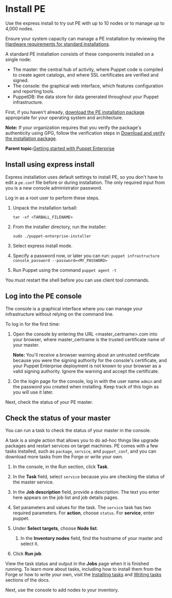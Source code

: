 # Install PE

Use the express install to try out PE with up to 10 nodes or to manage up to 4,000 nodes.

Ensure your system capacity can manage a PE installation by reviewing the [Hardware requirements for standard installations](hardware_requirements.md#).

A standard PE installation consists of these components installed on a single node:

-   The master: the central hub of activity, where Puppet code is compiled to create agent catalogs, and where SSL certificates are verified and signed.
-   The console: the graphical web interface, which features configuration and reporting tools.
-   PuppetDB: the data store for data generated throughout your Puppet infrastructure.

First, if you haven't already, [download the PE installation package](https://puppet.com/try-puppet/puppet-enterprise/) appropriate for your operating system and architecture.

**Note:** If your organization requires that you verify the package's authenticity using GPG, follow the verification steps in [Download and verify the installation package](installing_pe.md#).

**Parent topic:**[Getting started with Puppet Enterprise](getting_started_pe_overview.md)

## Install using express install

Express installation uses default settings to install PE, so you don't have to edit a `pe.conf` file before or during installation. The only required input from you is a new console administrator password.

Log in as a root user to perform these steps.

1.  Unpack the installation tarball:

    ```
    tar -xf <TARBALL_FILENAME>              
    ```

2.  From the installer directory, run the installer:

    ```
    sudo ./puppet-enterprise-installer
    ```

3.  Select express install mode.

4.  Specify a password now, or later you can run: `puppet infrastructure console_password --password=<MY_PASSWORD>`

5.  Run Puppet using the command `puppet agent -t`


You must restart the shell before you can use client tool commands.

## Log into the PE console

The console is a graphical interface where you can manage your infrastructure without relying on the command line.

To log in for the first time:

1.  Open the console by entering the URL <master\_certname\>.com into your browser, where master\_certname is the trusted certificate name of your master.

    **Note:** You'll receive a browser warning about an untrusted certificate because you were the signing authority for the console's certificate, and your Puppet Enterprise deployment is not known to your browser as a valid signing authority. Ignore the warning and accept the certificate.

2.  On the login page for the console, log in with the user name `admin` and the password you created when installing. Keep track of this login as you will use it later.


Next, check the status of your PE master.

## Check the status of your master

You can run a task to check the status of your master in the console.

A task is a single action that allows you to do ad-hoc things like upgrade packages and restart services on target machines. PE comes with a few tasks installed, such as `package`, `service`, and `puppet_conf`, and you can download more tasks from the Forge or write your own.

1.  In the console, in the Run section, click **Task**.

2.  In the **Task** field, select `service` because you are checking the status of the master service.

3.  In the **Job description** field, provide a description. The text you enter here appears on the job list and job details pages.

4.  Set parameters and values for the task. The `service` task has two required parameters. For **action**, choose `status`. For **service**, enter puppet.

5.  Under **Select targets**, choose **Node list**.

    1.  In the **Inventory nodes** field, find the hostname of your master and select it.

6.  Click **Run job**.


View the task status and output in the **Jobs** page when it is finished running. To learn more about tasks, including how to install them from the Forge or how to write your own, visit the [Installing tasks](installing_tasks.md#) and [Writing tasks](writing_tasks.md#) sections of the docs.

Next, use the console to add nodes to your inventory.

